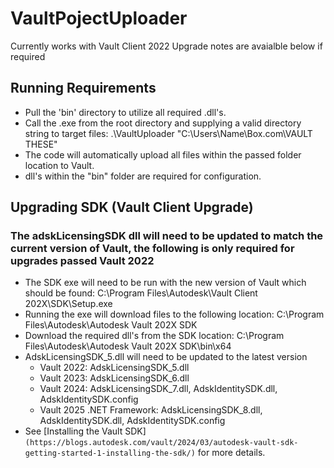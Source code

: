 # VaultPojectUploader

Currently works with Vault Client 2022
Upgrade notes are avaialble below if required

## Running Requirements
* Pull the 'bin' directory to utilize all required .dll's.
* Call the .exe from the root directory and supplying a valid directory string to target files: .\VaultUploader "C:\Users\Name\Box.com\VAULT THESE"
* The code will automatically upload all files within the passed folder location to Vault.
* dll's within the "bin" folder are required for configuration.

## Upgrading SDK (Vault Client Upgrade)
### The adskLicensingSDK dll will need to be updated to match the current version of Vault, the following is only required for upgrades passed Vault 2022
* The SDK exe will need to be run with the new version of Vault which should be found: C:\Program Files\Autodesk\Vault Client 202X\SDK\Setup.exe
* Running the exe will download files to the following location: C:\Program Files\Autodesk\Autodesk Vault 202X SDK
* Download the required dll's from the SDK location: C:\Program Files\Autodesk\Autodesk Vault 202X SDK\bin\x64
* AdskLicensingSDK_5.dll will need to be updated to the latest version
  + Vault 2022: AdskLicensingSDK_5.dll
  + Vault 2023: AdskLicensingSDK_6.dll
  + Vault 2024: AdskLicensingSDK_7.dll, AdskIdentitySDK.dll, AdskIdentitySDK.config
  + Vault 2025 .NET Framework: AdskLicensingSDK_8.dll, AdskIdentitySDK.dll, AdskIdentitySDK.config
* See [Installing the Vault SDK] `(https://blogs.autodesk.com/vault/2024/03/autodesk-vault-sdk-getting-started-1-installing-the-sdk/)` for more details.
